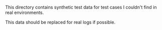 This directory contains synthetic test data for test cases I couldn't find in real environments.

This data should be replaced for real logs if possible.
